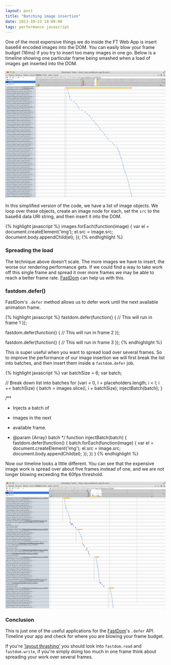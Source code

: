 ```yaml
---
layout: post
title: "Batching image insertion"
date: 2013-10-23 19:09:00
tags: performance javascript
---
```


One of the most expensive things we do inside the FT Web App is insert base64 encoded images into the DOM. You can easily blow your frame budget (16ms) if you try to insert too many images in one go. Below is a timeline showing one particular frame being smashed when a load of images get inserted into the DOM.

[![](/lib/images/batching-image-insertion-1.png)](/lib/images/batching-image-insertion-1.png)

In this simplified version of the code, we have a list of image objects. We loop over these objects, create an image node for each, set the `src` to the base64 data URI string, and then insert it into the DOM.

{% highlight javascript %}
images.forEach(function(image) {
  var el = document.createElement('img');
  el.src = image.src;
  document.body.appendChild(el);
});
{% endhighlight %}

### Spreading the load

The technique above doesn't scale. The more images we have to insert, the worse our rendering performance gets. If we could find a way to take work off this single frame and spread it over more frames we may be able to reach a better frame rate. [FastDom](http://github.com/wilsonpage/fastdom) can help us with this.

### fastdom.defer()

FastDom's `.defer` method allows us to defer work until the next available animation frame.

{% highlight javascript %}
fastdom.defer(function() {
  // This will run in frame 1
});

fastdom.defer(function() {
  // This will run in frame 2
});

fastdom.defer(function() {
  // This will run in frame 3
});
{% endhighlight %}

This is super useful when you want to spread load over several frames. So to improve the performance of our image insertion we will first break the list into batches, and then insert them inside a `fastdom.defer` job.

{% highlight javascript %}
var batchSize = 6;
var batch;

// Break down list into batches
for (vari = 0, l = placeholders.length; i < l; i += batchSize) {
  batch = images.slice(i, i + batchSize);
  injectBatch(batch);
}

/**
 * Injects a batch of
 * images in the next
 * available frame.

 * @param  {Array} batch
 */
function injectBatch(batch) {
  fastdom.defer(function() {
    batch.forEach(function(image) {
      var el = document.createElement('img');
      el.src = image.src;
      document.body.appendChild(el);
    });
  })
}
{% endhighlight %}

Now our timeline looks a little different. You can see that the expensive image work is spread over about five frames instead of one, and we are not longer blowing exceeding the 60fps threshold.

[![](/lib/images/batching-image-insertion-2.png)](/lib/images/batching-image-insertion-2.png)

### Conclusion

This is just one of the useful applications for the [FastDom](http://github.com/wilsonpage/fastdom)'s `.defer` API. Timeline your app and check for where you are blowing your frame budget.

If you're ['layout thrashing'](/preventing-layout-thrashing) you should look into `fastdom.read` and `fastdom.write`, if you're simply doing too much in one frame think about spreading your work over several frames.
